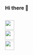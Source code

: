 ### Hi there 👋   ###


<code> <img src="https://cdn-icons-png.flaticon.com/512/121/121537.png" width="30"/></code>
<code> <img src="https://www.pngkey.com/png/detail/522-5227440_javascript-icon-graphic-design.png" width="30"/></code>
<code> <img src="[https://www.pngkey.com/png/detail/522-5227440_javascript-icon-graphic-design.png](https://cdn.freebiesupply.com/logos/large/2x/react-1-logo-black-and-white.png" width="30(https://cdn.freebiesupply.com/logos/large/2x/react-1-logo-black-and-white.png](https://repository-images.githubusercontent.com/78664391/f7e46780-6bf6-11eb-999f-8212c69d76bc)"/></code>
